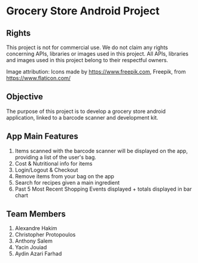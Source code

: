 # Grocery Store Android Project

## Rights

This project is not for commercial use.
We do not claim any rights concerning APIs, libraries or images used in this project. All APIs, libraries and images used in this project belong to their respectful owners.

Image attribution: Icons made by https://www.freepik.com, Freepik, from https://www.flaticon.com/

## Objective

The purpose of this project is to develop a grocery store android application, linked to a barcode scanner and development kit. 

## App Main Features

1. Items scanned with the barcode scanner will be displayed on the app, providing a list of the user's bag.
2. Cost & Nutritional info for items
3. Login/Logout & Checkout
4. Remove items from your bag on the app 
5. Search for recipes given a main ingredient
6. Past 5 Most Recent Shopping Events displayed + totals displayed in bar chart
 
## Team Members

1. Alexandre Hakim
2. Christopher Protopoulos
3. Anthony Salem
4. Yacin Jouiad
5. Aydin Azari Farhad
